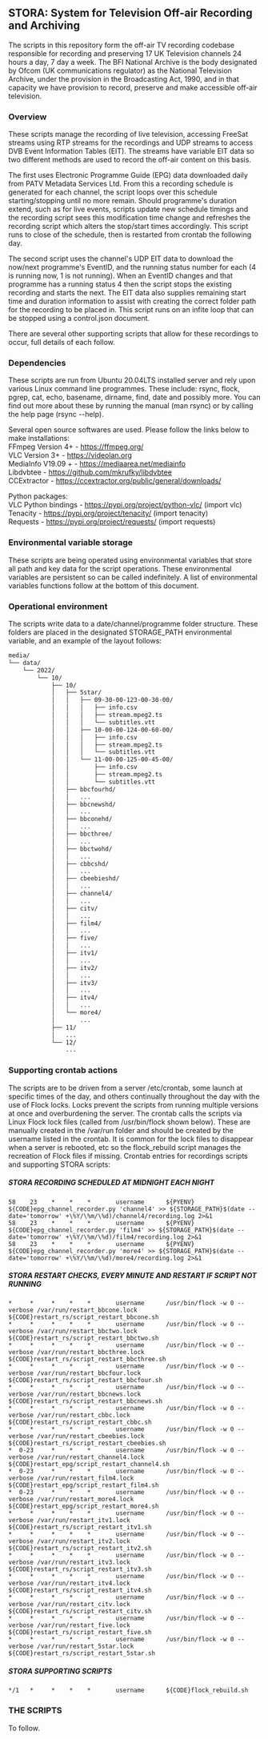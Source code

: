 ## STORA: System for Television Off-air Recording and Archiving

The scripts in this repository form the off-air TV recording codebase responsible for recording and preserving 17 UK Television channels 24 hours a day, 7 day a week. The BFI National Archive is the body designated by Ofcom (UK communications regulator) as the National Television Archive, under the provision in the Broadcasting Act, 1990, and in that capacity we have provision to record, preserve and make accessible off-air television.

### Overview

These scripts manage the recording of live television, accessing FreeSat streams using RTP streams for the recordings and UDP streams to access DVB Event Information Tables (EIT). The streams have variable EIT data so two different methods are used to record the off-air content on this basis.  

The first uses Electronic Programme Guide (EPG) data downloaded daily from PATV Metadata Services Ltd. From this a recording schedule is generated for each channel, the script loops over this schedule starting/stopping until no more remain. Should programme's duration extend, such as for live events, scripts update new schedule timings and the recording script sees this modification time change and refreshes the recording script which alters the stop/start times accordingly.  This script runs to close of the schedule, then is restarted from crontab the following day.  

The second script uses the channel's UDP EIT data to download the now/next programme's EventID, and the running status number for each (4 is running now, 1 is not running). When an EventID changes and that programme has a running status 4 then the script stops the existing recording and starts the next. The EIT data also supplies remaining start time and duration information to assist with creating the correct folder path for the recording to be placed in. This script runs on an infite loop that can be stopped using a control.json document.  

There are several other supporting scripts that allow for these recordings to occur, full details of each follow.  


### Dependencies

These scripts are run from Ubuntu 20.04LTS installed server and rely upon various Linux command line programmes. These include: rsync, flock, pgrep, cat, echo, basename, dirname, find, date and possibly more. You can find out more about these by running the manual (man rsync) or by calling the help page (rsync --help).  

Several open source softwares are used. Please follow the links below to make installations:  
FFmpeg Version 4+ - https://ffmpeg.org/  
VLC Version 3+ - https://videolan.org  
MediaInfo V19.09 + - https://mediaarea.net/mediainfo  
Libdvbtee - https://github.com/mkrufky/libdvbtee  
CCExtractor - https://ccextractor.org/public/general/downloads/  

Python packages:  
VLC Python bindings - https://pypi.org/project/python-vlc/ (import vlc)  
Tenacity - https://pypi.org/project/tenacity/ (import tenacity)  
Requests - https://pypi.org/project/requests/ (import requests)  


### Environmental variable storage  

These scripts are being operated using environmental variables that store all path and key data for the script operations. These environmental variables are persistent so can be called indefinitely. A list of environmental variables functions follow at the bottom of this document.  

### Operational environment  

The scripts write data to a date/channel/programme folder structure. These folders are placed in the designated STORAGE_PATH environmental variable, and an example of the layout follows:  

```bash
media/  
└── data/  
    └── 2022/  
        └── 10/  
            ├── 10/  
            │   ├── 5star/  
            │   │   ├── 09-30-00-123-00-30-00/  
            │   │   │   ├── info.csv  
            │   │   │   ├── stream.mpeg2.ts  
            │   │   │   └── subtitles.vtt  
            │   │   ├── 10-00-00-124-00-60-00/  
            │   │   │   ├── info.csv  
            │   │   │   ├── stream.mpeg2.ts  
            │   │   │   └── subtitles.vtt  
            │   │   └── 11-00-00-125-00-45-00/  
            │   │       ├── info.csv  
            │   │       ├── stream.mpeg2.ts  
            │   │       └── subtitles.vtt  
            │   ├── bbcfourhd/  
            │   │   ...  
            │   ├── bbcnewshd/  
            │   │   ...  
            │   ├── bbconehd/  
            │   │   ...  
            │   ├── bbcthree/  
            │   │   ...  
            │   ├── bbctwohd/  
            │   │   ...  
            │   ├── cbbcshd/  
            │   │   ...  
            │   ├── cbeebieshd/  
            │   │   ...  
            │   ├── channel4/  
            │   │   ...  
            │   ├── citv/  
            │   │   ...  
            │   ├── film4/  
            │   │   ...  
            │   ├── five/  
            │   │   ...  
            │   ├── itv1/  
            │   │   ...  
            │   ├── itv2/  
            │   │   ...  
            │   ├── itv3/  
            │   │   ...  
            │   ├── itv4/  
            │   │   ...  
            │   └── more4/  
            │       ...
            ├── 11/  
            │   ...  
            └── 12/  
                ...  
```


### Supporting crontab actions  

The scripts are to be driven from a server /etc/crontab, some launch at specific times of the day, and others continually throughout the day with the use of Flock locks. Locks prevent the scripts from running multiple versions at once and overburdening the server. The crontab calls the scripts via Linux Flock lock files (called from /usr/bin/flock shown below). These are manually created in the /var/run folder and should be created by the username listed in the crontab. It is common for the lock files to disappear when a server is rebooted, etc so the flock_rebuild script manages the recreation of Flock files if missing. Crontab entries for recordings scripts and supporting STORA scripts:  

##### STORA RECORDING SCHEDULED AT MIDNIGHT EACH NIGHT  
    58    23    *    *    *       username      ${PYENV}  ${CODE}epg_channel_recorder.py 'channel4' >> ${STORAGE_PATH}$(date --date='tomorrow' +\%Y/\%m/\%d)/channel4/recording.log 2>&1  
    58    23    *    *    *       username      ${PYENV}  ${CODE}epg_channel_recorder.py 'film4' >> ${STORAGE_PATH}$(date --date='tomorrow' +\%Y/\%m/\%d)/film4/recording.log 2>&1  
    58    23    *    *    *       username      ${PYENV}  ${CODE}epg_channel_recorder.py 'more4' >> ${STORAGE_PATH}$(date --date='tomorrow' +\%Y/\%m/\%d)/more4/recording.log 2>&1  

##### STORA RESTART CHECKS, EVERY MINUTE AND RESTART IF SCRIPT NOT RUNNING  
    *     *     *    *    *       username      /usr/bin/flock -w 0 --verbose /var/run/restart_bbcone.lock  ${CODE}restart_rs/script_restart_bbcone.sh  
    *     *     *    *    *       username      /usr/bin/flock -w 0 --verbose /var/run/restart_bbctwo.lock  ${CODE}restart_rs/script_restart_bbctwo.sh  
    *     *     *    *    *       username      /usr/bin/flock -w 0 --verbose /var/run/restart_bbcthree.lock  ${CODE}restart_rs/script_restart_bbcthree.sh  
    *     *     *    *    *       username      /usr/bin/flock -w 0 --verbose /var/run/restart_bbcfour.lock  ${CODE}restart_rs/script_restart_bbcfour.sh  
    *     *     *    *    *       username      /usr/bin/flock -w 0 --verbose /var/run/restart_bbcnews.lock  ${CODE}restart_rs/script_restart_bbcnews.sh  
    *     *     *    *    *       username      /usr/bin/flock -w 0 --verbose /var/run/restart_cbbc.lock  ${CODE}restart_rs/script_restart_cbbc.sh
    *     *     *    *    *       username      /usr/bin/flock -w 0 --verbose /var/run/restart_cbeebies.lock  ${CODE}restart_rs/script_restart_cbeebies.sh  
    *  0-23     *    *    *       username      /usr/bin/flock -w 0 --verbose /var/run/restart_channel4.lock  ${CODE}restart_epg/script_restart_channel4.sh  
    *  0-23     *    *    *       username      /usr/bin/flock -w 0 --verbose /var/run/restart_film4.lock  ${CODE}restart_epg/script_restart_film4.sh  
    *  0-23     *    *    *       username      /usr/bin/flock -w 0 --verbose /var/run/restart_more4.lock  ${CODE}restart_epg/script_restart_more4.sh  
    *     *     *    *    *       username      /usr/bin/flock -w 0 --verbose /var/run/restart_itv1.lock  ${CODE}restart_rs/script_restart_itv1.sh  
    *     *     *    *    *       username      /usr/bin/flock -w 0 --verbose /var/run/restart_itv2.lock  ${CODE}restart_rs/script_restart_itv2.sh  
    *     *     *    *    *       username      /usr/bin/flock -w 0 --verbose /var/run/restart_itv3.lock  ${CODE}restart_rs/script_restart_itv3.sh  
    *     *     *    *    *       username      /usr/bin/flock -w 0 --verbose /var/run/restart_itv4.lock  ${CODE}restart_rs/script_restart_itv4.sh  
    *     *     *    *    *       username      /usr/bin/flock -w 0 --verbose /var/run/restart_citv.lock  ${CODE}restart_rs/script_restart_citv.sh  
    *     *     *    *    *       username      /usr/bin/flock -w 0 --verbose /var/run/restart_five.lock  ${CODE}restart_rs/script_restart_five.sh  
    *     *     *    *    *       username      /usr/bin/flock -w 0 --verbose /var/run/restart_5star.lock  ${CODE}restart_rs/script_restart_5star.sh 

##### STORA SUPPORTING SCRIPTS  
    */1   *     *    *    *       username      ${CODE}flock_rebuild.sh  
    

### THE SCRIPTS  

To follow.  
